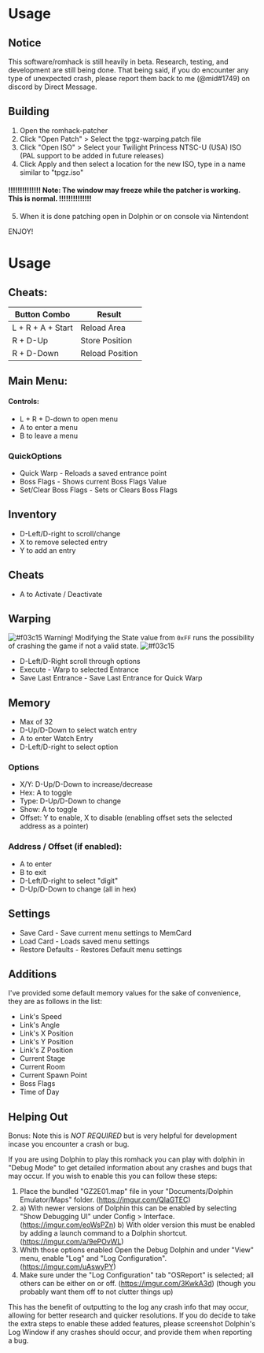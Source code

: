 # Usage
## Notice
This software/romhack is still heavily in beta. Research, testing, and development are still being done.
That being said, if you do encounter any type of unexpected crash, please report them back to me (@mid#1749) on discord by Direct Message.

## Building

1) Open the romhack-patcher
2) Click "Open Patch" > Select the tpgz-warping.patch file
3) Click "Open ISO" > Select your Twilight Princess NTSC-U (USA) ISO (PAL
   support to be added in future releases)
4) Click Apply and then select a location for the new ISO, type in a name similar to "tpgz.iso"
#### !!!!!!!!!!!!!! Note: The window may freeze while the patcher is working. This is normal. !!!!!!!!!!!!!!
5) When it is done patching open in Dolphin or on console via Nintendont

ENJOY!

# Usage

## Cheats:
| Button Combo | Result |
|-|-|
|L + R + A + Start| Reload Area |
|R + D-Up | Store Position |
|R + D-Down | Reload Position |

## Main Menu:
#### Controls:
- L + R + D-down to open menu
- A to enter a menu
- B to leave a menu

### QuickOptions
- Quick Warp - Reloads a saved entrance point
- Boss Flags - Shows current Boss Flags Value
- Set/Clear Boss Flags - Sets or Clears Boss Flags

## Inventory
- D-Left/D-right to scroll/change
- X to remove selected entry
- Y to add an entry

## Cheats
- A to Activate / Deactivate

## Warping
![#f03c15](https://placehold.it/15/f03c15/000000?text=+) Warning! Modifying the
State value from `0xFF` runs the possibility of crashing the game if not a valid
state. ![#f03c15](https://placehold.it/15/f03c15/000000?text=+)
- D-Left/D-Right scroll through options
- Execute - Warp to selected Entrance
- Save Last Entrance - Save Last Entrance for Quick Warp

## Memory
- Max of 32
- D-Up/D-Down to select watch entry
- A to enter Watch Entry
- D-Left/D-right to select option
### Options
- X/Y: D-Up/D-Down to increase/decrease
- Hex: A to toggle
- Type: D-Up/D-Down to change
- Show: A to toggle
- Offset: Y to enable, X to disable (enabling offset sets the selected address as a pointer)
### Address / Offset (if enabled):
- A to enter
- B to exit
- D-Left/D-right to select "digit"
- D-Up/D-Down to change (all in hex)

## Settings
- Save Card - Save current menu settings to MemCard
- Load Card - Loads saved menu settings
- Restore Defaults - Restores Default menu settings

## Additions
I've provided some default memory values for the sake of convenience, they are as follows in the list:
- Link's Speed
- Link's Angle
- Link's X Position
- Link's Y Position
- Link's Z Position
- Current Stage
- Current Room
- Current Spawn Point
- Boss Flags
- Time of Day

## Helping Out

Bonus: Note this is <em>NOT REQUIRED</em> but is very helpful for development incase you encounter a crash or bug.

If you are using Dolphin to play this romhack you can play with dolphin in "Debug Mode" to get
detailed information about any crashes and bugs that may occur. If you wish to enable this you can follow these steps:
1.	Place the bundled "GZ2E01.map" file in your "Documents/Dolphin Emulator/Maps" folder. (https://imgur.com/QlaGTEC)
2.	a) With newer versions of Dolphin this can be enabled by selecting "Show Debugging UI" under Config > Interface. (https://imgur.com/eoWsPZn)
	b) With older version this must be enabled by adding a launch command to a Dolphin shortcut. (https://imgur.com/a/9ePOvWL)
3.	Whith those options enabled Open the Debug Dolphin and under "View" menu, enable "Log" and "Log Configuration". (https://imgur.com/uAswyPY)
4.	Make sure under the "Log Configuration" tab "OSReport" is selected; all others can be either on or off. (https://imgur.com/3KwkA3d)
	(though you probably want them off to not clutter things up)

This has the benefit of outputting to the log any crash info that may occur, allowing for better research and
quicker resolutions. If you do decide to take the extra steps to enable these added features,
please screenshot Dolphin's Log Window if any crashes should occur, and provide them when reporting a bug.
